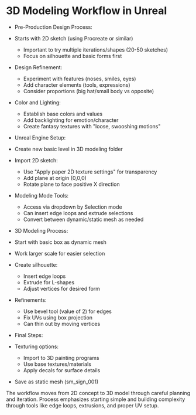 # 3D Modeling Workflow in Unreal

* Pre-Production Design Process:
 * Starts with 2D sketch (using Procreate or similar)
   * Important to try multiple iterations/shapes (20-50 sketches)
   * Focus on silhouette and basic forms first
 * Design Refinement:
   * Experiment with features (noses, smiles, eyes)
   * Add character elements (tools, expressions)
   * Consider proportions (big hat/small body vs opposite)
 * Color and Lighting:
   * Establish base colors and values
   * Add backlighting for emotion/character
   * Create fantasy textures with "loose, swooshing motions"

* Unreal Engine Setup:
 * Create new basic level in 3D modeling folder
 * Import 2D sketch:
   - Use "Apply paper 2D texture settings" for transparency
   - Add plane at origin (0,0,0)
   - Rotate plane to face positive X direction
 * Modeling Mode Tools:
   - Access via dropdown by Selection mode
   - Can insert edge loops and extrude selections
   - Convert between dynamic/static mesh as needed

* 3D Modeling Process:
 * Start with basic box as dynamic mesh
 * Work larger scale for easier selection
 * Create silhouette:
   - Insert edge loops
   - Extrude for L-shapes
   - Adjust vertices for desired form
 * Refinements:
   - Use bevel tool (value of 2) for edges
   - Fix UVs using box projection
   - Can thin out by moving vertices

* Final Steps:
 * Texturing options:
   - Import to 3D painting programs
   - Use base textures/materials
   - Apply decals for surface details
 * Save as static mesh (sm_sign_001)

The workflow moves from 2D concept to 3D model through careful planning and iteration. Process emphasizes starting simple and building complexity through tools like edge loops, extrusions, and proper UV setup.